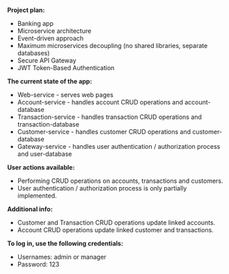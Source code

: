 **Project plan:**<br>

- Banking app <br>
- Microservice architecture <br>
- Event-driven approach <br>
- Maximum microservices decoupling (no shared libraries, separate databases) <br>
- Secure API Gateway  <br>
- JWT Token-Based Authentication <br>

**The current state of the app:**<br>

- Web-service - serves web pages <br>
- Account-service - handles account CRUD operations and account-database <br>
- Transaction-service - handles transaction CRUD operations and transaction-database <br>
- Customer-service - handles customer CRUD operations and customer-database <br>
- Gateway-service - handles user authentication / authorization process and user-database <br>

**User actions available:** <br>

- Performing CRUD operations on accounts, transactions and customers. <br>
- User authentication / authorization process is only partially implemented. <br>

**Additional info:** <br>

- Customer and Transaction CRUD operations update linked accounts. <br>
- Account CRUD operations update linked customer and transactions. <br>

**To log in, use the following credentials:** <br>

- Usernames: admin or manager<br>
- Password: 123 <br>